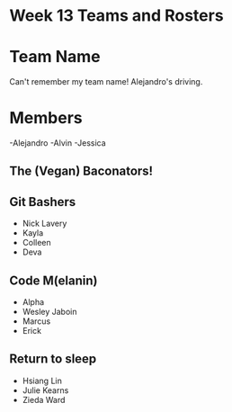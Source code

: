 # Week 13 Teams and Rosters

# Team Name
Can't remember my team name! Alejandro's driving.

# Members
-Alejandro
-Alvin
-Jessica

## The (Vegan) Baconators!


## Git Bashers

- Nick Lavery
- Kayla
- Colleen
- Deva

## Code M(elanin)

- Alpha
- Wesley Jaboin 
- Marcus
- Erick
 
## Return to sleep

- Hsiang Lin
- Julie Kearns
- Zieda Ward
